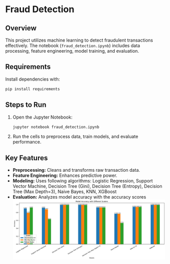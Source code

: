 # Fraud Detection

## Overview
This project utilizes machine learning to detect fraudulent transactions effectively. 
The notebook (`fraud_detection.ipynb`) includes data processing, feature engineering, model training, and evaluation.

## Requirements
Install dependencies with:
```sh
pip install requirements
```

## Steps to Run
1. Open the Jupyter Notebook:
   ```sh
   jupyter notebook fraud_detection.ipynb
   ```
2. Run the cells to preprocess data, train models, and evaluate performance.

## Key Features
- **Preprocessing:** Cleans and transforms raw transaction data.
- **Feature Engineering:** Enhances predictive power.
- **Modeling:** Uses following algorithms:
    Logistic Regression,
    Support Vector Machine,
    Decision Tree (Gini),
    Decision Tree (Entropy),
    Decision Tree (Max Depth=3),
    Naive Bayes,
    KNN,
    XGBoost
- **Evaluation:** Analyzes model accuracy with the accuracy scores
![Fraud Detection Model Evaluation](1.png)
